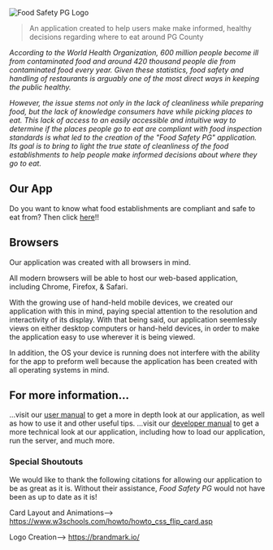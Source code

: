 ![Food Safety PG Logo](https://github.com/jakecupani/foodsafety_pg/blob/master/src/static/pg-logo.png)
> An application created to help users make make informed, healthy decisions regarding where to eat around PG County

*According to the World Health Organization, 600 million people become ill from contaminated food and around 420 thousand people die from contaminated food every year. Given these statistics, food safety and handling of restaurants is arguably one of the most direct ways in keeping the public healthy.*

*However, the issue stems not only in the lack of cleanliness while preparing food, but the lack of knowledge consumers have while picking places to eat. This lack of access to an easily accessible and intuitive way to determine if the places people go to eat are compliant with food inspection standards is what led to the creation of the "Food Safety PG" application. Its goal is to bring to light the true state of cleanliness of the food establishments to help people make informed decisions about where they go to eat.*

## Our App
Do you want to know what food establishments are compliant and safe to eat from? Then click [here](http://foodsafetypg.herokuapp.com/index.html)!!

## Browsers
Our application was created with all browsers in mind.

All modern browsers will be able to host our web-based application, including Chrome, Firefox, & Safari. 

With the growing use of hand-held mobile devices, we created our application with this in mind, paying special attention to the resolution and interactivity of its display. With that being said, our application seemlessly views on either desktop computers or hand-held devices, in order to make the application easy to use wherever it is being viewed. 

In addition, the OS your device is running does not interfere with the ability for the app to preform well because the application has been created with all operating systems in mind. 


## For more information...
...visit our [user manual](https://github.com/jakecupani/foodsafety_pg/blob/shakern/UMANUAL.md) to get a more in depth look at our application, as well as how to use it and other useful tips. 
...visit our [developer manual]() to get a more technical look at our application, including how to load our application, run the server, and much more. 

### Special Shoutouts
We would like to thank the following citations for allowing our application to be as great as it is. Without their assistance, *Food Safety PG* would not have been as up to date as it is! 

Card Layout and Animations--> https://www.w3schools.com/howto/howto_css_flip_card.asp

Logo Creation--> https://brandmark.io/


